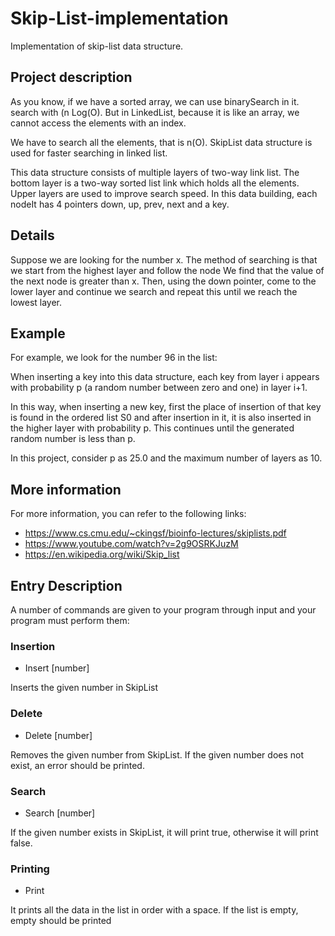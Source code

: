 # Skip-List-implementation
Implementation of skip-list data structure.

## Project description
As you know, if we have a sorted array, we can use binarySearch in it. search with (n Log(O). But in LinkedList, because it is like an array, we cannot access the elements with an index.

We have to search all the elements, that is n(O). SkipList data structure is used for faster searching in linked list.

This data structure consists of multiple layers of two-way link list. The bottom layer is a two-way sorted list link which holds all the elements.
Upper layers are used to improve search speed. In this data building, each nodeIt has 4 pointers down, up, prev, next and a key.

## Details
Suppose we are looking for the number x. The method of searching is that we start from the highest layer and follow the node We find that the value of the next node is greater than x. Then, using the down pointer, come to the lower layer and continue we search and repeat this until we reach the lowest layer.

## Example
For example, we look for the number 96 in the list:

When inserting a key into this data structure, each key from layer i appears with probability p (a random number between zero and one) in layer i+1.

In this way, when inserting a new key, first the place of insertion of that key is found in the ordered list S0 and after insertion in it, it is also inserted in the higher layer with probability p. This continues until the generated random number is less than p.

In this project, consider p as 25.0 and the maximum number of layers as 10.

## More information
For more information, you can refer to the following links:
* https://www.cs.cmu.edu/~ckingsf/bioinfo-lectures/skiplists.pdf
* https://www.youtube.com/watch?v=2g9OSRKJuzM
* https://en.wikipedia.org/wiki/Skip_list

## Entry Description
A number of commands are given to your program through input and your program must perform them:
### Insertion
* Insert [number]

Inserts the given number in SkipList
### Delete
* Delete [number]

Removes the given number from SkipList. If the given number does not exist, an error should be printed.
### Search
* Search [number]

If the given number exists in SkipList, it will print true, otherwise it will print false.
### Printing
* Print

It prints all the data in the list in order with a space. If the list is empty, empty should be printed
